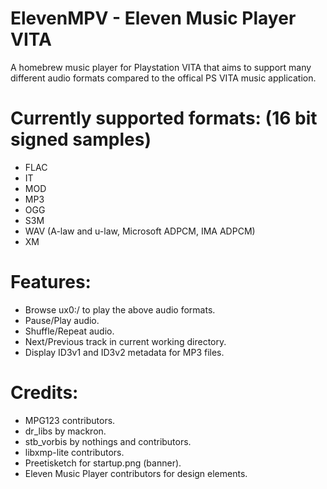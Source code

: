# ElevenMPV - Eleven Music Player VITA

A homebrew music player for Playstation VITA that aims to support many different audio formats compared to the offical PS VITA music application.

# Currently supported formats: (16 bit signed samples)
- FLAC
- IT
- MOD
- MP3 
- OGG
- S3M
- WAV (A-law and u-law, Microsoft ADPCM, IMA ADPCM)
- XM

# Features:
- Browse ux0:/ to play the above audio formats.
- Pause/Play audio.
- Shuffle/Repeat audio.
- Next/Previous track in current working directory.
- Display ID3v1 and ID3v2 metadata for MP3 files.

# Credits:
- MPG123 contributors.
- dr_libs by mackron.
- stb_vorbis by nothings and contributors.
- libxmp-lite contributors.
- Preetisketch for startup.png (banner).
- Eleven Music Player contributors for design elements.
